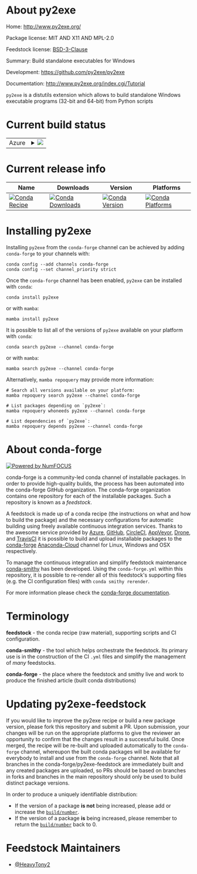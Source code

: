 About py2exe
============

Home: http://www.py2exe.org/

Package license: MIT AND X11 AND MPL-2.0

Feedstock license: [BSD-3-Clause](https://github.com/conda-forge/py2exe-feedstock/blob/main/LICENSE.txt)

Summary: Build standalone executables for Windows

Development: https://github.com/py2exe/py2exe

Documentation: http://www.py2exe.org/index.cgi/Tutorial

`py2exe` is a distutils extension which allows to build standalone Windows executable programs (32-bit and 64-bit) from Python scripts


Current build status
====================


<table>
    
  <tr>
    <td>Azure</td>
    <td>
      <details>
        <summary>
          <a href="https://dev.azure.com/conda-forge/feedstock-builds/_build/latest?definitionId=15145&branchName=main">
            <img src="https://dev.azure.com/conda-forge/feedstock-builds/_apis/build/status/py2exe-feedstock?branchName=main">
          </a>
        </summary>
        <table>
          <thead><tr><th>Variant</th><th>Status</th></tr></thead>
          <tbody><tr>
              <td>win_64_python3.10.____cpythonpython_implcpython</td>
              <td>
                <a href="https://dev.azure.com/conda-forge/feedstock-builds/_build/latest?definitionId=15145&branchName=main">
                  <img src="https://dev.azure.com/conda-forge/feedstock-builds/_apis/build/status/py2exe-feedstock?branchName=main&jobName=win&configuration=win%20win_64_python3.10.____cpythonpython_implcpython" alt="variant">
                </a>
              </td>
            </tr><tr>
              <td>win_64_python3.8.____cpythonpython_implcpython</td>
              <td>
                <a href="https://dev.azure.com/conda-forge/feedstock-builds/_build/latest?definitionId=15145&branchName=main">
                  <img src="https://dev.azure.com/conda-forge/feedstock-builds/_apis/build/status/py2exe-feedstock?branchName=main&jobName=win&configuration=win%20win_64_python3.8.____cpythonpython_implcpython" alt="variant">
                </a>
              </td>
            </tr><tr>
              <td>win_64_python3.9.____cpythonpython_implcpython</td>
              <td>
                <a href="https://dev.azure.com/conda-forge/feedstock-builds/_build/latest?definitionId=15145&branchName=main">
                  <img src="https://dev.azure.com/conda-forge/feedstock-builds/_apis/build/status/py2exe-feedstock?branchName=main&jobName=win&configuration=win%20win_64_python3.9.____cpythonpython_implcpython" alt="variant">
                </a>
              </td>
            </tr>
          </tbody>
        </table>
      </details>
    </td>
  </tr>
</table>

Current release info
====================

| Name | Downloads | Version | Platforms |
| --- | --- | --- | --- |
| [![Conda Recipe](https://img.shields.io/badge/recipe-py2exe-green.svg)](https://anaconda.org/conda-forge/py2exe) | [![Conda Downloads](https://img.shields.io/conda/dn/conda-forge/py2exe.svg)](https://anaconda.org/conda-forge/py2exe) | [![Conda Version](https://img.shields.io/conda/vn/conda-forge/py2exe.svg)](https://anaconda.org/conda-forge/py2exe) | [![Conda Platforms](https://img.shields.io/conda/pn/conda-forge/py2exe.svg)](https://anaconda.org/conda-forge/py2exe) |

Installing py2exe
=================

Installing `py2exe` from the `conda-forge` channel can be achieved by adding `conda-forge` to your channels with:

```
conda config --add channels conda-forge
conda config --set channel_priority strict
```

Once the `conda-forge` channel has been enabled, `py2exe` can be installed with `conda`:

```
conda install py2exe
```

or with `mamba`:

```
mamba install py2exe
```

It is possible to list all of the versions of `py2exe` available on your platform with `conda`:

```
conda search py2exe --channel conda-forge
```

or with `mamba`:

```
mamba search py2exe --channel conda-forge
```

Alternatively, `mamba repoquery` may provide more information:

```
# Search all versions available on your platform:
mamba repoquery search py2exe --channel conda-forge

# List packages depending on `py2exe`:
mamba repoquery whoneeds py2exe --channel conda-forge

# List dependencies of `py2exe`:
mamba repoquery depends py2exe --channel conda-forge
```


About conda-forge
=================

[![Powered by
NumFOCUS](https://img.shields.io/badge/powered%20by-NumFOCUS-orange.svg?style=flat&colorA=E1523D&colorB=007D8A)](https://numfocus.org)

conda-forge is a community-led conda channel of installable packages.
In order to provide high-quality builds, the process has been automated into the
conda-forge GitHub organization. The conda-forge organization contains one repository
for each of the installable packages. Such a repository is known as a *feedstock*.

A feedstock is made up of a conda recipe (the instructions on what and how to build
the package) and the necessary configurations for automatic building using freely
available continuous integration services. Thanks to the awesome service provided by
[Azure](https://azure.microsoft.com/en-us/services/devops/), [GitHub](https://github.com/),
[CircleCI](https://circleci.com/), [AppVeyor](https://www.appveyor.com/),
[Drone](https://cloud.drone.io/welcome), and [TravisCI](https://travis-ci.com/)
it is possible to build and upload installable packages to the
[conda-forge](https://anaconda.org/conda-forge) [Anaconda-Cloud](https://anaconda.org/)
channel for Linux, Windows and OSX respectively.

To manage the continuous integration and simplify feedstock maintenance
[conda-smithy](https://github.com/conda-forge/conda-smithy) has been developed.
Using the ``conda-forge.yml`` within this repository, it is possible to re-render all of
this feedstock's supporting files (e.g. the CI configuration files) with ``conda smithy rerender``.

For more information please check the [conda-forge documentation](https://conda-forge.org/docs/).

Terminology
===========

**feedstock** - the conda recipe (raw material), supporting scripts and CI configuration.

**conda-smithy** - the tool which helps orchestrate the feedstock.
                   Its primary use is in the construction of the CI ``.yml`` files
                   and simplify the management of *many* feedstocks.

**conda-forge** - the place where the feedstock and smithy live and work to
                  produce the finished article (built conda distributions)


Updating py2exe-feedstock
=========================

If you would like to improve the py2exe recipe or build a new
package version, please fork this repository and submit a PR. Upon submission,
your changes will be run on the appropriate platforms to give the reviewer an
opportunity to confirm that the changes result in a successful build. Once
merged, the recipe will be re-built and uploaded automatically to the
`conda-forge` channel, whereupon the built conda packages will be available for
everybody to install and use from the `conda-forge` channel.
Note that all branches in the conda-forge/py2exe-feedstock are
immediately built and any created packages are uploaded, so PRs should be based
on branches in forks and branches in the main repository should only be used to
build distinct package versions.

In order to produce a uniquely identifiable distribution:
 * If the version of a package **is not** being increased, please add or increase
   the [``build/number``](https://docs.conda.io/projects/conda-build/en/latest/resources/define-metadata.html#build-number-and-string).
 * If the version of a package **is** being increased, please remember to return
   the [``build/number``](https://docs.conda.io/projects/conda-build/en/latest/resources/define-metadata.html#build-number-and-string)
   back to 0.

Feedstock Maintainers
=====================

* [@HeavyTony2](https://github.com/HeavyTony2/)

